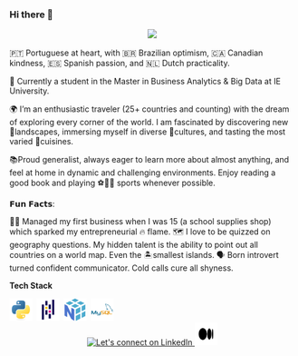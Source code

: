 ### Hi there 👋


<div id="header" align="center">
  <img src="https://media.giphy.com/media/v1.Y2lkPTc5MGI3NjExNWUxMmJlYzk0MjE4OGU4OGRlMjY5M2Q0MmYyMTc1ODUwMzYxZDI3MiZjdD1z/UQegJyKbNyQJmlTlZb/giphy.gif" width="100"/>
</div>

🇵🇹 Portuguese at heart, with 🇧🇷 Brazilian optimism, 🇨🇦 Canadian kindness, 🇪🇸 Spanish passion, and 🇳🇱 Dutch practicality.

📖 Currently a student in the Master in Business Analytics & Big Data at IE University.

🌍 I’m an enthusiastic traveler (25+ countries and counting) with the dream of exploring every corner of the world. I am fascinated by discovering new 🌄landscapes, immersing myself in diverse 🏰cultures, and tasting the most varied 🍝cuisines.

📚Proud generalist, always eager to learn more about almost anything, and feel at home in dynamic and challenging environments. Enjoy reading a good book and playing ⚽🏐🎾 sports whenever possible. 

𝗙𝘂𝗻 𝗙𝗮𝗰𝘁𝘀:

🧑‍💼 Managed my first business when I was 15 (a school supplies shop) which sparked my entrepreneurial 🔥 flame.
🗺️ I love to be quizzed on geography questions. My hidden talent is the ability to point out all countries on a world map. Even the 🏝️smallest islands.
🗣️ Born introvert turned confident communicator. Cold calls cure all shyness.

**Tech Stack**

<div>
  <img src="https://raw.githubusercontent.com/devicons/devicon/1119b9f84c0290e0f0b38982099a2bd027a48bf1/icons/python/python-original.svg" title="Python" width="40" height="40"/>&nbsp;
  <img src="https://github.com/devicons/devicon/blob/master/icons/pandas/pandas-original.svg" title="Pandas" width="40" height="40"/>&nbsp;
  <img src="https://github.com/devicons/devicon/blob/master/icons/numpy/numpy-original.svg" title="Numpy" width="40" height="40"/>&nbsp;
  <img src="https://github.com/devicons/devicon/blob/master/icons/mysql/mysql-original-wordmark.svg" title="MySQL"  alt="MySQL" width="40" height="40"/>&nbsp;
</div>

<div align="center">
  <a href="https://www.linkedin.com/in/vascooliveiraa/">
    <img src="https://github.com/gauravghongde/social-icons/blob/master/SVG/Color/LinkedIN.svg" title="LinkedIn" alt="Let's connect on LinkedIn" width="40" height="40"/>
  </a>
  </a href="">
    <img src="https://github.com/Medium/medium-logos/blob/master/03_Symbol/01_Black/JPG/RGB/Medium-Symbol-Black-RGB%401x.jpg" title="Medium" alt="Follow me on Medium" width="40" height="40"/>
  </a>
 </div>
